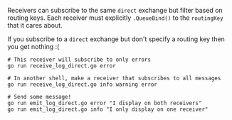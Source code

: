Receivers can subscribe to the same `direct` exchange but filter based on routing keys. Each receiver must explicitly `.QueueBind()` to the `routingKey` that it cares about.

If you subscribe to a `direct` exchange but don't specify a routing key then you get nothing :(

```shell
# This receiver will subscribe to only errors
go run receive_log_direct.go error

# In another shell, make a receiver that subscribes to all messages
go run receive_log_direct.go info warning error

# Send some message!
go run emit_log_direct.go error "I display on both receivers"
go run emit_log_direct.go info "I only display on one receiver"
```
